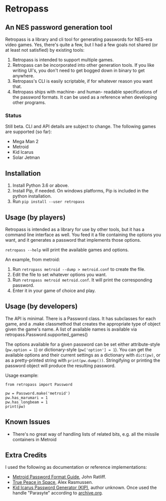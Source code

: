 # Retropass

## An NES password generation tool

Retropass is a library and cli tool for generating passwords for NES-era
video games. Yes, there's quite a few, but I had a few goals not shared
(or at least not satisfied) by existing tools:

1. Retropass is intended to support multiple games.
2. Retropass can be incorporated into other generation tools. If you
   like writing UI's, you don't need to get bogged down in binary to get
   anywhere.
3. Retropass's CLI is easily scriptable, if for whatever reason you want
   that.
4. Retropass ships with machine- and human- readable specifications of
   the password formats. It can be used as a reference when developing
   other programs.

### Status

Still beta. CLI and API details are subject to change. The following
games are supported (so far):

* Mega Man 2
* Metroid
* Kid Icarus
* Solar Jetman

## Installation

1. Install Python 3.6 or above.
2. Install Pip, if needed. On windows platforms, Pip is included in the
   python installation.
3. Run `pip install --user retropass`

## Usage (by players)

Retropass is intended as a library for use by other tools, but it has a
command line interface as well. You feed it a file containing the
options you want, and it generates a password that implements those
options.

`retropass --help` will print the available games and options.

An example, from metroid:

1. Run `retropass metroid --dump > metroid.conf` to create the file.
2. Edit the file to set whatever options you want.
3. Run `retropass metroid metroid.conf`. It will print the corresponding
   password.
4. Enter it in your game of choice and play.

## Usage (by developers)

The API is minimal. There is a Password class. It has subclasses for
each game, and a .make classmethod that creates the appropriate type of
object given the game's name. A list of available names is available via
retropass.Password.supported_games()

The options available for a given password can be set either
attribute-style (`pw.option = 1`) or dictionary-style (`pw['option'] =
1`). You can get the available options and their current settings as a
dictionary with `dict(pw)`, or as a pretty-printed string with
`print(pw.dump())`. Stringifying or printing the password object will
produce the resulting password.

Usage example:

```
from retropass import Password

pw = Password.make('metroid')
pw.has_marumari = 1
pw.has_longbeam = 1
print(pw)
```

## Known Issues

* There's no great way of handling lists of related bits, e.g. all the
  missile containers in Metroid

## Extra Credits

I used the following as documentation or reference implementations:

* [Metroid Password Format Guide][mpfg], John Ratliff.
* [True Peace in Space][tpis], Alex Rasmussen.
* [Kid Icarus Password Generator (KIP)][kip], author unknown. Once used the handle "Parasyte" according
  to [archive.org][kiparch].

[mpfg]: http://games.technoplaza.net/mpg/password.txt
[tpis]: https://www.truepeacein.space
[kip]: http://www.geocities.ws/passgens/pages/Kid_Icarus.htm
[kiparch]: https://web.archive.org/web/20060422233317/http://desnet.fobby.net/index.php?page=utilities&id=19
